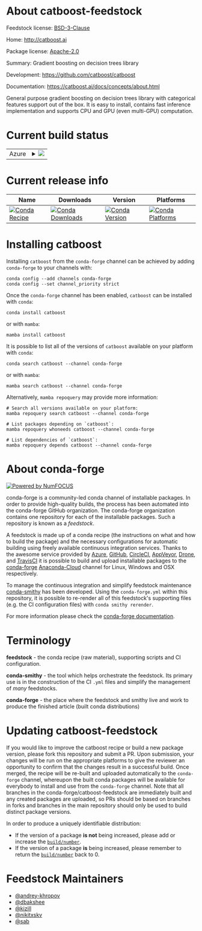 About catboost-feedstock
========================

Feedstock license: [BSD-3-Clause](https://github.com/conda-forge/catboost-feedstock/blob/main/LICENSE.txt)

Home: http://catboost.ai

Package license: [Apache-2.0](https://github.com/catboost/catboost/blob/master/LICENSE)

Summary: Gradient boosting on decision trees library

Development: https://github.com/catboost/catboost

Documentation: https://catboost.ai/docs/concepts/about.html

General purpose gradient boosting on decision trees library with categorical features support out of the box.
It is easy to install, contains fast inference implementation and supports CPU and GPU (even multi-GPU) computation.


Current build status
====================


<table>
    
  <tr>
    <td>Azure</td>
    <td>
      <details>
        <summary>
          <a href="https://dev.azure.com/conda-forge/feedstock-builds/_build/latest?definitionId=3796&branchName=main">
            <img src="https://dev.azure.com/conda-forge/feedstock-builds/_apis/build/status/catboost-feedstock?branchName=main">
          </a>
        </summary>
        <table>
          <thead><tr><th>Variant</th><th>Status</th></tr></thead>
          <tbody><tr>
              <td>linux_64_python3.10.____cpython</td>
              <td>
                <a href="https://dev.azure.com/conda-forge/feedstock-builds/_build/latest?definitionId=3796&branchName=main">
                  <img src="https://dev.azure.com/conda-forge/feedstock-builds/_apis/build/status/catboost-feedstock?branchName=main&jobName=linux&configuration=linux%20linux_64_python3.10.____cpython" alt="variant">
                </a>
              </td>
            </tr><tr>
              <td>linux_64_python3.11.____cpython</td>
              <td>
                <a href="https://dev.azure.com/conda-forge/feedstock-builds/_build/latest?definitionId=3796&branchName=main">
                  <img src="https://dev.azure.com/conda-forge/feedstock-builds/_apis/build/status/catboost-feedstock?branchName=main&jobName=linux&configuration=linux%20linux_64_python3.11.____cpython" alt="variant">
                </a>
              </td>
            </tr><tr>
              <td>linux_64_python3.8.____cpython</td>
              <td>
                <a href="https://dev.azure.com/conda-forge/feedstock-builds/_build/latest?definitionId=3796&branchName=main">
                  <img src="https://dev.azure.com/conda-forge/feedstock-builds/_apis/build/status/catboost-feedstock?branchName=main&jobName=linux&configuration=linux%20linux_64_python3.8.____cpython" alt="variant">
                </a>
              </td>
            </tr><tr>
              <td>linux_64_python3.9.____cpython</td>
              <td>
                <a href="https://dev.azure.com/conda-forge/feedstock-builds/_build/latest?definitionId=3796&branchName=main">
                  <img src="https://dev.azure.com/conda-forge/feedstock-builds/_apis/build/status/catboost-feedstock?branchName=main&jobName=linux&configuration=linux%20linux_64_python3.9.____cpython" alt="variant">
                </a>
              </td>
            </tr><tr>
              <td>osx_64_python3.10.____cpython</td>
              <td>
                <a href="https://dev.azure.com/conda-forge/feedstock-builds/_build/latest?definitionId=3796&branchName=main">
                  <img src="https://dev.azure.com/conda-forge/feedstock-builds/_apis/build/status/catboost-feedstock?branchName=main&jobName=osx&configuration=osx%20osx_64_python3.10.____cpython" alt="variant">
                </a>
              </td>
            </tr><tr>
              <td>osx_64_python3.11.____cpython</td>
              <td>
                <a href="https://dev.azure.com/conda-forge/feedstock-builds/_build/latest?definitionId=3796&branchName=main">
                  <img src="https://dev.azure.com/conda-forge/feedstock-builds/_apis/build/status/catboost-feedstock?branchName=main&jobName=osx&configuration=osx%20osx_64_python3.11.____cpython" alt="variant">
                </a>
              </td>
            </tr><tr>
              <td>osx_64_python3.9.____cpython</td>
              <td>
                <a href="https://dev.azure.com/conda-forge/feedstock-builds/_build/latest?definitionId=3796&branchName=main">
                  <img src="https://dev.azure.com/conda-forge/feedstock-builds/_apis/build/status/catboost-feedstock?branchName=main&jobName=osx&configuration=osx%20osx_64_python3.9.____cpython" alt="variant">
                </a>
              </td>
            </tr><tr>
              <td>osx_arm64_python3.10.____cpython</td>
              <td>
                <a href="https://dev.azure.com/conda-forge/feedstock-builds/_build/latest?definitionId=3796&branchName=main">
                  <img src="https://dev.azure.com/conda-forge/feedstock-builds/_apis/build/status/catboost-feedstock?branchName=main&jobName=osx&configuration=osx%20osx_arm64_python3.10.____cpython" alt="variant">
                </a>
              </td>
            </tr><tr>
              <td>osx_arm64_python3.11.____cpython</td>
              <td>
                <a href="https://dev.azure.com/conda-forge/feedstock-builds/_build/latest?definitionId=3796&branchName=main">
                  <img src="https://dev.azure.com/conda-forge/feedstock-builds/_apis/build/status/catboost-feedstock?branchName=main&jobName=osx&configuration=osx%20osx_arm64_python3.11.____cpython" alt="variant">
                </a>
              </td>
            </tr><tr>
              <td>osx_arm64_python3.8.____cpython</td>
              <td>
                <a href="https://dev.azure.com/conda-forge/feedstock-builds/_build/latest?definitionId=3796&branchName=main">
                  <img src="https://dev.azure.com/conda-forge/feedstock-builds/_apis/build/status/catboost-feedstock?branchName=main&jobName=osx&configuration=osx%20osx_arm64_python3.8.____cpython" alt="variant">
                </a>
              </td>
            </tr><tr>
              <td>osx_arm64_python3.9.____cpython</td>
              <td>
                <a href="https://dev.azure.com/conda-forge/feedstock-builds/_build/latest?definitionId=3796&branchName=main">
                  <img src="https://dev.azure.com/conda-forge/feedstock-builds/_apis/build/status/catboost-feedstock?branchName=main&jobName=osx&configuration=osx%20osx_arm64_python3.9.____cpython" alt="variant">
                </a>
              </td>
            </tr><tr>
              <td>win_64_python3.10.____cpython</td>
              <td>
                <a href="https://dev.azure.com/conda-forge/feedstock-builds/_build/latest?definitionId=3796&branchName=main">
                  <img src="https://dev.azure.com/conda-forge/feedstock-builds/_apis/build/status/catboost-feedstock?branchName=main&jobName=win&configuration=win%20win_64_python3.10.____cpython" alt="variant">
                </a>
              </td>
            </tr><tr>
              <td>win_64_python3.11.____cpython</td>
              <td>
                <a href="https://dev.azure.com/conda-forge/feedstock-builds/_build/latest?definitionId=3796&branchName=main">
                  <img src="https://dev.azure.com/conda-forge/feedstock-builds/_apis/build/status/catboost-feedstock?branchName=main&jobName=win&configuration=win%20win_64_python3.11.____cpython" alt="variant">
                </a>
              </td>
            </tr><tr>
              <td>win_64_python3.8.____cpython</td>
              <td>
                <a href="https://dev.azure.com/conda-forge/feedstock-builds/_build/latest?definitionId=3796&branchName=main">
                  <img src="https://dev.azure.com/conda-forge/feedstock-builds/_apis/build/status/catboost-feedstock?branchName=main&jobName=win&configuration=win%20win_64_python3.8.____cpython" alt="variant">
                </a>
              </td>
            </tr><tr>
              <td>win_64_python3.9.____cpython</td>
              <td>
                <a href="https://dev.azure.com/conda-forge/feedstock-builds/_build/latest?definitionId=3796&branchName=main">
                  <img src="https://dev.azure.com/conda-forge/feedstock-builds/_apis/build/status/catboost-feedstock?branchName=main&jobName=win&configuration=win%20win_64_python3.9.____cpython" alt="variant">
                </a>
              </td>
            </tr>
          </tbody>
        </table>
      </details>
    </td>
  </tr>
</table>

Current release info
====================

| Name | Downloads | Version | Platforms |
| --- | --- | --- | --- |
| [![Conda Recipe](https://img.shields.io/badge/recipe-catboost-green.svg)](https://anaconda.org/conda-forge/catboost) | [![Conda Downloads](https://img.shields.io/conda/dn/conda-forge/catboost.svg)](https://anaconda.org/conda-forge/catboost) | [![Conda Version](https://img.shields.io/conda/vn/conda-forge/catboost.svg)](https://anaconda.org/conda-forge/catboost) | [![Conda Platforms](https://img.shields.io/conda/pn/conda-forge/catboost.svg)](https://anaconda.org/conda-forge/catboost) |

Installing catboost
===================

Installing `catboost` from the `conda-forge` channel can be achieved by adding `conda-forge` to your channels with:

```
conda config --add channels conda-forge
conda config --set channel_priority strict
```

Once the `conda-forge` channel has been enabled, `catboost` can be installed with `conda`:

```
conda install catboost
```

or with `mamba`:

```
mamba install catboost
```

It is possible to list all of the versions of `catboost` available on your platform with `conda`:

```
conda search catboost --channel conda-forge
```

or with `mamba`:

```
mamba search catboost --channel conda-forge
```

Alternatively, `mamba repoquery` may provide more information:

```
# Search all versions available on your platform:
mamba repoquery search catboost --channel conda-forge

# List packages depending on `catboost`:
mamba repoquery whoneeds catboost --channel conda-forge

# List dependencies of `catboost`:
mamba repoquery depends catboost --channel conda-forge
```


About conda-forge
=================

[![Powered by
NumFOCUS](https://img.shields.io/badge/powered%20by-NumFOCUS-orange.svg?style=flat&colorA=E1523D&colorB=007D8A)](https://numfocus.org)

conda-forge is a community-led conda channel of installable packages.
In order to provide high-quality builds, the process has been automated into the
conda-forge GitHub organization. The conda-forge organization contains one repository
for each of the installable packages. Such a repository is known as a *feedstock*.

A feedstock is made up of a conda recipe (the instructions on what and how to build
the package) and the necessary configurations for automatic building using freely
available continuous integration services. Thanks to the awesome service provided by
[Azure](https://azure.microsoft.com/en-us/services/devops/), [GitHub](https://github.com/),
[CircleCI](https://circleci.com/), [AppVeyor](https://www.appveyor.com/),
[Drone](https://cloud.drone.io/welcome), and [TravisCI](https://travis-ci.com/)
it is possible to build and upload installable packages to the
[conda-forge](https://anaconda.org/conda-forge) [Anaconda-Cloud](https://anaconda.org/)
channel for Linux, Windows and OSX respectively.

To manage the continuous integration and simplify feedstock maintenance
[conda-smithy](https://github.com/conda-forge/conda-smithy) has been developed.
Using the ``conda-forge.yml`` within this repository, it is possible to re-render all of
this feedstock's supporting files (e.g. the CI configuration files) with ``conda smithy rerender``.

For more information please check the [conda-forge documentation](https://conda-forge.org/docs/).

Terminology
===========

**feedstock** - the conda recipe (raw material), supporting scripts and CI configuration.

**conda-smithy** - the tool which helps orchestrate the feedstock.
                   Its primary use is in the construction of the CI ``.yml`` files
                   and simplify the management of *many* feedstocks.

**conda-forge** - the place where the feedstock and smithy live and work to
                  produce the finished article (built conda distributions)


Updating catboost-feedstock
===========================

If you would like to improve the catboost recipe or build a new
package version, please fork this repository and submit a PR. Upon submission,
your changes will be run on the appropriate platforms to give the reviewer an
opportunity to confirm that the changes result in a successful build. Once
merged, the recipe will be re-built and uploaded automatically to the
`conda-forge` channel, whereupon the built conda packages will be available for
everybody to install and use from the `conda-forge` channel.
Note that all branches in the conda-forge/catboost-feedstock are
immediately built and any created packages are uploaded, so PRs should be based
on branches in forks and branches in the main repository should only be used to
build distinct package versions.

In order to produce a uniquely identifiable distribution:
 * If the version of a package **is not** being increased, please add or increase
   the [``build/number``](https://docs.conda.io/projects/conda-build/en/latest/resources/define-metadata.html#build-number-and-string).
 * If the version of a package **is** being increased, please remember to return
   the [``build/number``](https://docs.conda.io/projects/conda-build/en/latest/resources/define-metadata.html#build-number-and-string)
   back to 0.

Feedstock Maintainers
=====================

* [@andrey-khropov](https://github.com/andrey-khropov/)
* [@dbakshee](https://github.com/dbakshee/)
* [@kizill](https://github.com/kizill/)
* [@nikitxskv](https://github.com/nikitxskv/)
* [@sab](https://github.com/sab/)

